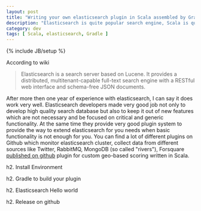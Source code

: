 ```yaml
---
layout: post
title: "Writing your own elasticsearch plugin in Scala assembled by Gradle step-by-step"
description: "Elasticsearch is quite popular search engine, Scala is quite popular JVM language and Gradle is quite popular build tool. Let's try all of them at once." 
category: dev
tags: [ Scala, elasticsearch, Gradle ]
---
```

{% include JB/setup %}

According to wiki
> Elasticsearch is a search server based on Lucene. It provides a distributed, multitenant-capable full-text search engine with a RESTful web interface and schema-free JSON documents.

After more then one year of experience with elasticsearch, I can say it does work very well. Elasticsearch developers made very good job not only to develop high quality search database but also to keep it out of new features which are not necessary and be focused on critical and generic functionality. At the same time they provide very good plugin system to provide the way to extend elasticsearch for you needs when basic functionality is not enough for you. You can find a lot of different plugins on Github which monitor elasticsearch cluster, collect data from different sources like Twitter, RabbitMQ, MongoDB (so called "rivers"), Forsquare [published on github][4sq] plugin for custom geo-based scoring written in Scala. 

h2. Install Environment

h2. Gradle to build your plugin

h2. Elasticsearch Hello world

h2. Release on github

[4sq]: https://github.com/foursquare/es-scorer-plugin


